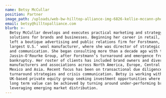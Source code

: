 ```yaml
---
name: Betsy McCullar
position: Partner
image_path: /uploads/web-bw-hilltop-alliance-img-6826-kellie-mccann-photography.jpg
email: betsy@hilltopalliance.com
blurb: >-
  Betsy McCullar develops and executes practical marketing and strategy
  solutions for brands and businesses. Beginning her career in retail, Betsy
  left a boutique advertising and public relations firm for Forstmann, then the
  largest U.S.’ wool manufacturer, where she was director of strategic planning
  and communication. She began consulting more than a decade ago with the
  Jassin-O'Rourke Group, after Forstmann’s turnaround and emergence from
  bankruptcy. Her roster of clients has included brand owners and diversified
  manufacturers and associations across North America, Europe, Central America,
  Mexico and Asia. Recent focus has been on transactional due diligence,
  turnaround strategies and crisis communication. Betsy is working with a
  UK-based private equity group seeking investment opportunities where maximum
  long term value can be achieved by turning around under-performing brands and
  leveraging emerging market distribution.
---
```

